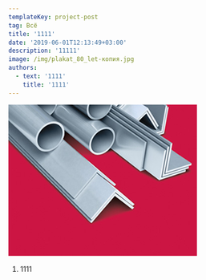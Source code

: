 ```yaml
---
templateKey: project-post
tag: Всё
title: '1111'
date: '2019-06-01T12:13:49+03:00'
description: '11111'
image: /img/plakat_80_let-копия.jpg
authors:
  - text: '1111'
    title: '1111'
---
```

![](/img/advertising1.jpg)

1. 1111
